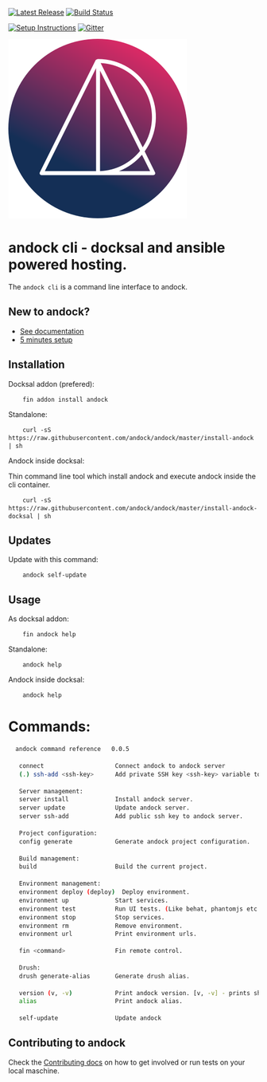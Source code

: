 [![Latest Release](https://img.shields.io/github/release/andock/andock.svg?style=flat-square)](https://github.com/andock/andock/releases/latest) [![Build Status](https://img.shields.io/travis/andock/andock.svg?style=flat-square)](https://travis-ci.org/andock/andock)

[![Setup Instructions](https://img.shields.io/badge/%E2%9A%99-%20Setup%20Instructions%20-blue.svg)](https://andock.readthedocs.io/en/latest/)
[![Gitter](https://img.shields.io/gitter/room/andock/community-support.svg)](https://gitter.im/andock/community-support?source=orgpage)

![alt text](docs/images/logo_circle.svg "andock")

# andock cli - docksal and ansible powered hosting.

The `andock cli` is a command line interface to andock.    

## New to andock?
* [See documentation](https://andock.readthedocs.io/en/latest/)
* [5 minutes setup](https://andock.readthedocs.io/en/latest/getting-started/docksal/)

## Installation
Docksal addon (prefered):
```
    fin addon install andock
```
Standalone: 
```
    curl -sS https://raw.githubusercontent.com/andock/andock/master/install-andock | sh
```
Andock inside docksal:

Thin command line tool which install andock and execute andock inside the cli container.  
```
    curl -sS https://raw.githubusercontent.com/andock/andock/master/install-andock-docksal | sh
```


## Updates
Update with this command:
```
    andock self-update
```

## Usage
As docksal addon:
```
    fin andock help
```
Standalone: 
```
    andock help
```

Andock inside docksal:
```
    andock help
```

# Commands:
```bash
  andock command reference   0.0.5
 
   connect                    Connect andock to andock server
   (.) ssh-add <ssh-key>      Add private SSH key <ssh-key> variable to the agent store.
 
   Server management:         
   server install             Install andock server.
   server update              Update andock server.
   server ssh-add             Add public ssh key to andock server.
 
   Project configuration:     
   config generate            Generate andock project configuration.
 
   Build management:          
   build                      Build the current project.
 
   Environment management:    
   environment deploy (deploy)  Deploy environment.
   environment up             Start services.
   environment test           Run UI tests. (Like behat, phantomjs etc.)
   environment stop           Stop services.
   environment rm             Remove environment.
   environment url            Print environment urls.
 
   fin <command>              Fin remote control.
 
   Drush:                     
   drush generate-alias       Generate drush alias.
 
   version (v, -v)            Print andock version. [v, -v] - prints short version
   alias                      Print andock alias.
 
   self-update                Update andock

```


## Contributing to andock
Check the [Contributing docs](CONTRIBUTING.md) on how to get involved or run tests on your local maschine.
